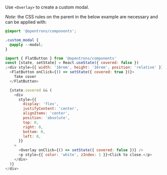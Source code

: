 Use `<Overlay>` to create a custom modal.

_Note_: the CSS rules on the parent in the below example are necessary and can be applied with:

```css static
@import '@opentrons/components';

.custom_modal {
  @apply --modal;
}
```

```js
import { FlatButton } from '@opentrons/components'
const [state, setState] = React.useState({ covered: false })
;<div style={{ width: '16rem', height: '16rem', position: 'relative' }}>
  <FlatButton onClick={() => setState({ covered: true })}>
    Take cover
  </FlatButton>

  {state.covered && (
    <div
      style={{
        display: 'flex',
        justifyContent: 'center',
        alignItems: 'center',
        position: 'absolute',
        top: 0,
        right: 0,
        bottom: 0,
        left: 0,
      }}
    >
      <Overlay onClick={() => setState({ covered: false })} />
      <p style={{ color: 'white', zIndex: 1 }}>Click to close.</p>
    </div>
  )}
</div>
```
